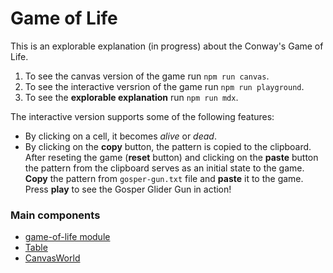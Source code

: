 # Game of Life

This is an explorable explanation (in progress) about the Conway's Game of Life.

1. To see the canvas version of the game run `npm run canvas`.
1. To see the interactive versrion of the game run `npm run playground`.
1. To see the **explorable explanation** run `npm run mdx`.

The interactive version supports some of the following features:

- By clicking on a cell, it becomes _alive_ or _dead_.
- By clicking on the **copy** button, the pattern is copied to the clipboard. After reseting the game (**reset** button) and clicking on the **paste** button the pattern from the clipboard serves as an initial state to the game.
  **Copy** the pattern from `gosper-gun.txt` file and **paste** it to the game. Press **play** to see the Gosper Glider Gun in action!

### Main components

- [game-of-life module](https://github.com/metreniuk/game-of-life/tree/master/src/modules/game-of-life)
- [Table](https://github.com/metreniuk/game-of-life/blob/master/src/Table.js)
- [CanvasWorld](https://github.com/metreniuk/game-of-life/blob/master/src/CanvasWorld.js)
